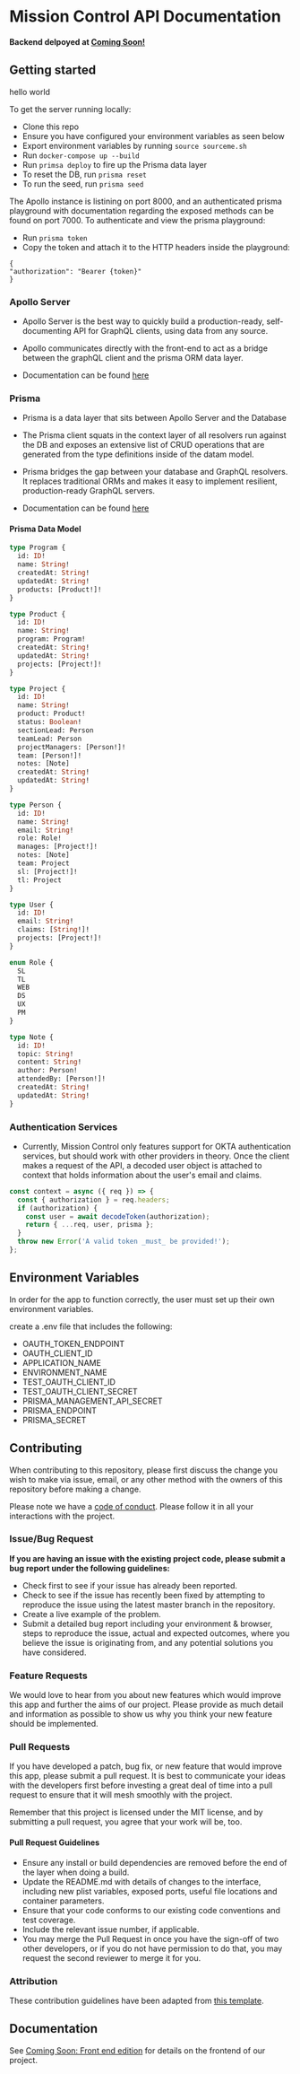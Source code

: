 # Mission Control API Documentation

#### Backend delpoyed at [Coming Soon!]() <br>

## Getting started

hello world

To get the server running locally:

- Clone this repo
- Ensure you have configured your environment variables as seen below
- Export environment variables by running `source sourceme.sh`
- Run `docker-compose up --build`
- Run `primsa deploy` to fire up the Prisma data layer
- To reset the DB, run `prisma reset`
- To run the seed, run `prisma seed`

The Apollo instance is listining on port 8000, and an authenticated prisma playground with documentation regarding the exposed methods can be found on port 7000. To authenticate and view the prisma playground:

- Run `prisma token`
- Copy the token and attach it to the HTTP headers inside the playground:

```
{
"authorization": "Bearer {token}"
}
```

### Apollo Server

- Apollo Server is the best way to quickly build a production-ready, self-documenting API for GraphQL clients, using data from any source.

- Apollo communicates directly with the front-end to act as a bridge between the graphQL client and the prisma ORM data layer.

- Documentation can be found [here](https://www.apollographql.com/docs/apollo-server/getting-started/)

### Prisma

- Prisma is a data layer that sits between Apollo Server and the Database

- The Prisma client squats in the context layer of all resolvers run against the DB and exposes an extensive list of CRUD operations that are generated from the type definitions inside of the datam model.

- Prisma bridges the gap between your database and GraphQL resolvers. It replaces traditional ORMs and makes it easy to implement resilient, production-ready GraphQL servers.

- Documentation can be found [here](https://www.prisma.io/with-graphql)

#### Prisma Data Model

```graphql
type Program {
  id: ID!
  name: String!
  createdAt: String!
  updatedAt: String!
  products: [Product!]!
}

type Product {
  id: ID!
  name: String!
  program: Program!
  createdAt: String!
  updatedAt: String!
  projects: [Project!]!
}

type Project {
  id: ID!
  name: String!
  product: Product!
  status: Boolean!
  sectionLead: Person
  teamLead: Person
  projectManagers: [Person!]!
  team: [Person!]!
  notes: [Note]
  createdAt: String!
  updatedAt: String!
}

type Person {
  id: ID!
  name: String!
  email: String!
  role: Role!
  manages: [Project!]!
  notes: [Note]
  team: Project
  sl: [Project!]!
  tl: Project
}

type User {
  id: ID!
  email: String!
  claims: [String!]!
  projects: [Project!]!
}

enum Role {
  SL
  TL
  WEB
  DS
  UX
  PM
}

type Note {
  id: ID!
  topic: String!
  content: String!
  author: Person!
  attendedBy: [Person!]!
  createdAt: String!
  updatedAt: String!
}
```

### Authentication Services

- Currently, Mission Control only features support for OKTA authentication services, but should work with other providers in theory. Once the client makes a request of the API, a decoded user object is attached to context that holds information about the user's email and claims.

```javascript
const context = async ({ req }) => {
  const { authorization } = req.headers;
  if (authorization) {
    const user = await decodeToken(authorization);
    return { ...req, user, prisma };
  }
  throw new Error('A valid token _must_ be provided!');
};
```

## Environment Variables

In order for the app to function correctly, the user must set up their own environment variables.

create a .env file that includes the following:

- OAUTH_TOKEN_ENDPOINT
- OAUTH_CLIENT_ID
- APPLICATION_NAME
- ENVIRONMENT_NAME
- TEST_OAUTH_CLIENT_ID
- TEST_OAUTH_CLIENT_SECRET
- PRISMA_MANAGEMENT_API_SECRET
- PRISMA_ENDPOINT
- PRISMA_SECRET

## Contributing

When contributing to this repository, please first discuss the change you wish to make via issue, email, or any other method with the owners of this repository before making a change.

Please note we have a [code of conduct](./code_of_conduct.md). Please follow it in all your interactions with the project.

### Issue/Bug Request

**If you are having an issue with the existing project code, please submit a bug report under the following guidelines:**

- Check first to see if your issue has already been reported.
- Check to see if the issue has recently been fixed by attempting to reproduce the issue using the latest master branch in the repository.
- Create a live example of the problem.
- Submit a detailed bug report including your environment & browser, steps to reproduce the issue, actual and expected outcomes, where you believe the issue is originating from, and any potential solutions you have considered.

### Feature Requests

We would love to hear from you about new features which would improve this app and further the aims of our project. Please provide as much detail and information as possible to show us why you think your new feature should be implemented.

### Pull Requests

If you have developed a patch, bug fix, or new feature that would improve this app, please submit a pull request. It is best to communicate your ideas with the developers first before investing a great deal of time into a pull request to ensure that it will mesh smoothly with the project.

Remember that this project is licensed under the MIT license, and by submitting a pull request, you agree that your work will be, too.

#### Pull Request Guidelines

- Ensure any install or build dependencies are removed before the end of the layer when doing a build.
- Update the README.md with details of changes to the interface, including new plist variables, exposed ports, useful file locations and container parameters.
- Ensure that your code conforms to our existing code conventions and test coverage.
- Include the relevant issue number, if applicable.
- You may merge the Pull Request in once you have the sign-off of two other developers, or if you do not have permission to do that, you may request the second reviewer to merge it for you.

### Attribution

These contribution guidelines have been adapted from [this template](https://gist.github.com/PurpleBooth/b24679402957c63ec426).

## Documentation

See [Coming Soon: Front end edition]() for details on the frontend of our project.
